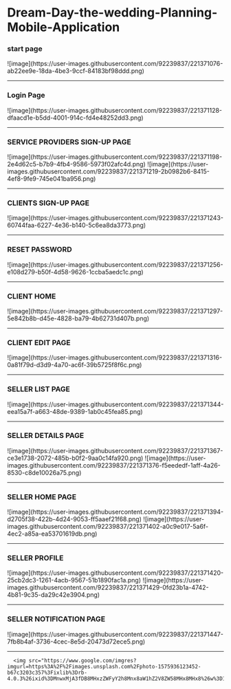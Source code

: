# Dream-Day-the-wedding-Planning-Mobile-Application
<h3>start page</h3>
![image](https://user-images.githubusercontent.com/92239837/221371076-ab22ee9e-18da-4be3-9ccf-84183bf98ddd.png)
      <br>
      <hr>
<h3>Login Page</h3>
![image](https://user-images.githubusercontent.com/92239837/221371128-dfaacd1e-b5dd-4001-914c-fd4e48252dd3.png)
      <br>
      <hr>
<h3>SERVICE PROVIDERS SIGN-UP PAGE </h3>
![image](https://user-images.githubusercontent.com/92239837/221371198-2e4d62c5-b7b9-4fb4-9586-5973f02afc4d.png)
![image](https://user-images.githubusercontent.com/92239837/221371219-2b0982b6-8415-4ef8-9fe9-745e041ba956.png)
      <br>
      <hr>
<h3>CLIENTS SIGN-UP PAGE</h3>
![image](https://user-images.githubusercontent.com/92239837/221371243-60744faa-6227-4e36-b140-5c6ea8da3773.png)
      <br>
      <hr>
<h3>RESET PASSWORD </h3>
![image](https://user-images.githubusercontent.com/92239837/221371256-e108d279-b50f-4d58-9626-1ccba5aedc1c.png)
      <br>
      <hr>
<h3>CLIENT HOME </h3>
![image](https://user-images.githubusercontent.com/92239837/221371297-5e842b8b-d45e-4828-ba79-4b62731d407b.png)
      <br>
      <hr>
<h3>CLIENT EDIT PAGE  </h3>
![image](https://user-images.githubusercontent.com/92239837/221371316-0a81f79d-d3d9-4a70-ac6f-39b5725f8f6c.png)
      <br>
      <hr>
<h3>SELLER LIST PAGE  </h3>  
![image](https://user-images.githubusercontent.com/92239837/221371344-eea15a7f-a663-48de-9389-1ab0c45fea85.png)
      <br>
      <hr>
<h3>SELLER DETAILS PAGE </h3>    
![image](https://user-images.githubusercontent.com/92239837/221371367-ce3e1738-2072-485b-b0f2-9aa0c14fa920.png)
![image](https://user-images.githubusercontent.com/92239837/221371376-f5eededf-1aff-4a26-8530-c8de10026a75.png)
      <br>
      <hr>
<h3>SELLER HOME PAGE </h3>   
 ![image](https://user-images.githubusercontent.com/92239837/221371394-d2705f38-422b-4d24-9053-ff5aaef21f68.png)
![image](https://user-images.githubusercontent.com/92239837/221371402-a0c9e017-5a6f-4ec2-a85a-ea53701619db.png)    
      <br>
      <hr>
<h3>SELLER PROFILE  </h3>  
      ![image](https://user-images.githubusercontent.com/92239837/221371420-25cb2dc3-1261-4acb-9567-51b1890fac1a.png)
      ![image](https://user-images.githubusercontent.com/92239837/221371429-0fd23b1a-4742-4b81-9c35-da29c42e3904.png)
      <br>
      <hr>
<h3>SELLER NOTIFICATION PAGE </h3>   
![image](https://user-images.githubusercontent.com/92239837/221371447-7fb8b4af-3736-4cec-8e5d-20473d72ece5.png)
      <br>
      <hr>
      
      <img src="https://www.google.com/imgres?imgurl=https%3A%2F%2Fimages.unsplash.com%2Fphoto-1575936123452-b67c3203c357%3Fixlib%3Drb-4.0.3%26ixid%3DMnwxMjA3fDB8MHxzZWFyY2h8Mnx8aW1hZ2V8ZW58MHx8MHx8%26w%3D1000%26q%3D80&imgrefurl=https%3A%2F%2Funsplash.com%2Fs%2Fphotos%2Fimage&tbnid=YmDohMp4T5AODM&vet=12ahUKEwjFprrvm7H9AhXK6nMBHVilDocQMygAegUIARC9AQ..i&docid=ExDvm63D_wCvSM&w=1000&h=667&q=image&ved=2ahUKEwjFprrvm7H9AhXK6nMBHVilDocQMygAegUIARC9AQ">
